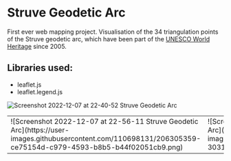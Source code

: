 # Struve Geodetic Arc

First ever web mapping project. Visualisation of the 34 triangulation points of the Struve geodetic arc, which have been part of the <a href="https://whc.unesco.org/en/list/1187/" rel="nofollow">UNESCO World Heritage</a> since 2005.

## Libraries used:

- leaflet.js
- leaflet.legend.js


![Screenshot 2022-12-07 at 22-40-52 Struve Geodetic Arc](https://user-images.githubusercontent.com/110698131/206303328-66baf244-be73-433b-b881-9af46650d388.png)

<table>
  <tr>
    <td>![Screenshot 2022-12-07 at 22-56-11 Struve Geodetic Arc](https://user-images.githubusercontent.com/110698131/206305359-ce75154d-c979-4593-b8b5-b44f02051cb9.png)</td>
    <td>
![Screenshot 2022-12-07 at 22-57-13 Struve Geodetic Arc](https://user-images.githubusercontent.com/110698131/206305365-30316963-f1ca-4044-85e6-3aae460e5194.png)</td>
  </tr>
 </table>

